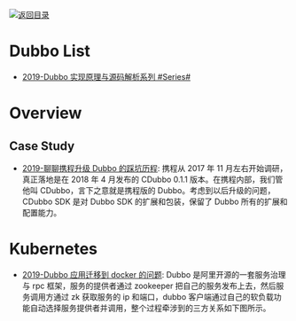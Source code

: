 [![返回目录](https://user-images.githubusercontent.com/5803001/38079637-ff0abcf0-3371-11e8-9b76-ad651620afc7.jpg)](https://github.com/wx-chevalier/Awesome-Lists)

# Dubbo List

- [2019-Dubbo 实现原理与源码解析系列 #Series#](http://www.iocoder.cn/Dubbo/good-collection/?title)

# Overview

## Case Study

- [2019-聊聊携程升级 Dubbo 的踩坑历程](https://mp.weixin.qq.com/s/zZ5MKNeRly6UXa8nCKpEEQ): 携程从 2017 年 11 月左右开始调研，真正落地是在 2018 年 4 月发布的 CDubbo 0.1.1 版本。在携程内部，我们管他叫 CDubbo，言下之意就是携程版的 Dubbo。考虑到以后升级的问题，CDubbo SDK 是对 Dubbo SDK 的扩展和包装，保留了 Dubbo 所有的扩展和配置能力。

# Kubernetes

- [2019-Dubbo 应用迁移到 docker 的问题](https://blog.51cto.com/nxlhero/2447505): Dubbo 是阿里开源的一套服务治理与 rpc 框架，服务的提供者通过 zookeeper 把自己的服务发布上去，然后服务调用方通过 zk 获取服务的 ip 和端口，dubbo 客户端通过自己的软负载功能自动选择服务提供者并调用，整个过程牵涉到的三方关系如下图所示。
